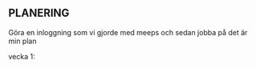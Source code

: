 ## PLANERING ##

Göra en inloggning som vi gjorde med meeps och sedan jobba på det är min plan

vecka 1: 
